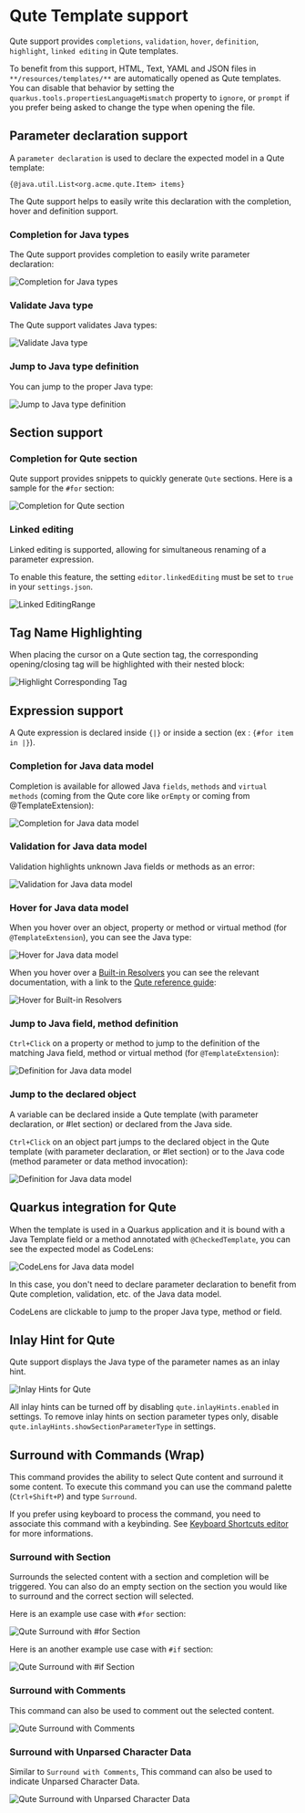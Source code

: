 # Qute Template support

Qute support provides `completions`, `validation`, `hover`, `definition`, `highlight`, `linked editing` in Qute templates.

To benefit from this support, HTML, Text, YAML and JSON files in `**/resources/templates/**` are automatically opened as Qute templates. You can disable that behavior by setting the `quarkus.tools.propertiesLanguageMismatch` property to `ignore`, or `prompt` if you prefer being asked to change the type when opening the file. 

## Parameter declaration support

A `parameter declaration` is used to declare the expected model in a Qute template:

```
{@java.util.List<org.acme.qute.Item> items}
```

The Qute support helps to easily write this declaration with the completion, hover and definition support.

### Completion for Java types

The Qute support provides completion to easily write parameter declaration:

![Completion for Java types](images/QuteTemplateParameterDeclarationCompletion.gif)

### Validate Java type

The Qute support validates Java types:

![Validate Java type](images/QuteTemplateParameterDeclarationValidation.png)

### Jump to Java type definition

You can jump to the proper Java type:

![Jump to Java type definition](images/QuteTemplateParameterDeclarationDefinition.gif)

## Section support

### Completion for Qute section

Qute support provides snippets to quickly generate `Qute` sections. Here is a sample for the `#for` section:

![Completion for Qute section](images/QuteTemplateSectionSnippetCompletion.gif)

### Linked editing

Linked editing is supported, allowing for simultaneous renaming of a parameter expression.

To enable this feature, the setting `editor.linkedEditing` must be set to `true` in your `settings.json`.

![Linked EditingRange](images/QuteTemplateLinkedEditingRange.gif)

## Tag Name Highlighting

When placing the cursor on a Qute section tag, the corresponding opening/closing tag will be highlighted with their nested block:

![Highlight Corresponding Tag](images/QuteTemplateSectionHighlighting.gif)

## Expression support

A Qute expression is declared inside `{|}` or inside a section (ex : `{#for item in |}`).

### Completion for Java data model

Completion is available for allowed Java `fields`, `methods` and `virtual methods` (coming from the Qute core like `orEmpty` or coming from @TemplateExtension):

![Completion for Java data model](images/QuteTemplateCompletionForJavaDataModel.gif)

### Validation for Java data model

Validation highlights unknown Java fields or methods as an error:

![Validation for Java data model](images/QuteTemplateValidationForJavaDataModel.png)

### Hover for Java data model

When you hover over an object, property or method or virtual method (for `@TemplateExtension`), you can see the Java type:

![Hover for Java data model](images/QuteTemplateHoverForJavaDataModel.gif)

When you hover over a [Built-in Resolvers](https://quarkus.io/guides/qute-reference#built-in-resolvers) you can see the relevant documentation, with a link to the [Qute reference guide](https://quarkus.io/guides/qute-reference):

![Hover for Built-in Resolvers](images/QuteTemplateHoverForBuildInResolver.png)

### Jump to Java field, method definition

`Ctrl+Click` on a property or method to jump to the definition of the matching Java field, method or virtual method (for `@TemplateExtension`):

![Definition for Java data model](images/QuteTemplateDefinitionForJavaDataModel.gif)

### Jump to the declared object

A variable can be declared inside a Qute template (with parameter declaration, or #let section) or declared from the Java side.

`Ctrl+Click` on an object part jumps to the declared object in the Qute template (with parameter declaration, or #let section) or to the Java code (method parameter or data method invocation):

![Definition for Java data model](images/QuteTemplateDefinitionForObject.gif)

## Quarkus integration for Qute

When the template is used in a Quarkus application and it is bound with a Java Template field or a method annotated with `@CheckedTemplate`, you can see the expected model as CodeLens:

![CodeLens for Java data model](images/QuteTemplateCodeLensJavaDataModel.png)

In this case, you don't need to declare parameter declaration to benefit from Qute completion, validation, etc. of the Java data model.

CodeLens are clickable to jump to the proper Java type, method or field.

## Inlay Hint for Qute

Qute support displays the Java type of the parameter names as an inlay hint.

![Inlay Hints for Qute](images/QuteTemplateInlayHint.gif)

All inlay hints can be turned off by disabling `qute.inlayHints.enabled` in settings. To remove inlay hints on section parameter types only, disable `qute.inlayHints.showSectionParameterType` in settings.

## Surround with Commands (Wrap)

This command provides the ability to select Qute content and surround it some content. To execute this command you can use the command palette (`Ctrl+Shift+P`) and type `Surround`.

If you prefer using keyboard to process the command, you need to associate this command with a keybinding. See [Keyboard Shortcuts editor](https://code.visualstudio.com/docs/getstarted/keybindings#_keyboard-shortcuts-editor) for more informations.

### Surround with Section

Surrounds the selected content with a section and completion will be triggered. You can also do an empty section on the section you would like to surround and the correct section will selected.

Here is an example use case with `#for` section:

![Qute Surround with #for Section](images/QuteTemplateSurroundWithForSection.gif)

Here is an another example use case with `#if` section:

![Qute Surround with #if Section](images/QuteTemplateSurroundWithIfSection.gif)

### Surround with Comments

This command can also be used to comment out the selected content.

![Qute Surround with Comments](images/QuteTemplateSurroundWithComments.gif)

### Surround with Unparsed Character Data

Similar to `Surround with Comments`, This command can also be used to indicate Unparsed Character Data.

![Qute Surround with Unparsed Character Data](images/QuteTemplateSurroundWithCData.gif)
